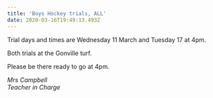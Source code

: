 ```yaml
---
title: 'Boys Hockey trials, ALL'
date: 2020-03-16T19:49:13.493Z
---
```

Trial days and times are Wednesday 11 March and Tuesday 17 at 4pm.  

Both trials at the Gonville turf.  

Please be there ready to go at 4pm.

*Mrs Campbell  
Teacher in Charge*